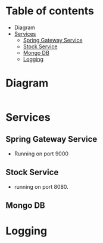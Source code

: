 # Table of contents
- Diagram
- [Services](#services)
   - [Spring Gateway Service](#spring-gateway-service)
   - [Stock Service](#stock-service)
   - [Mongo DB](#mongo-db)
   - [Logging](#logging)

 # Diagram

 ```

 ```
# Services
## Spring Gateway Service
- Running on port 9000
## Stock Service
- running on port 8080.

## Mongo DB
# Logging

